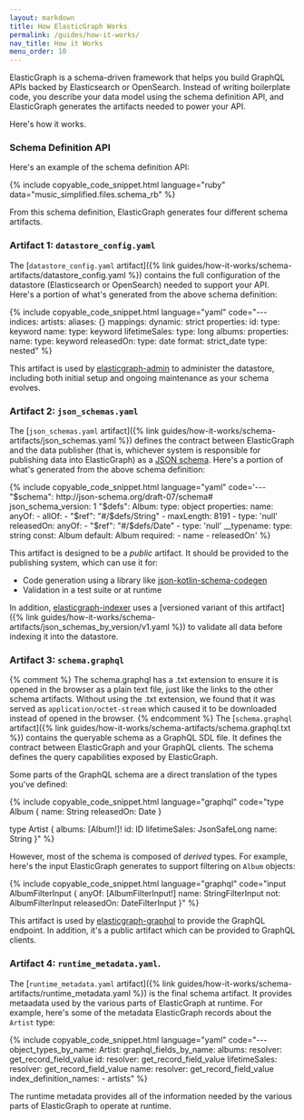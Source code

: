 ```yaml
---
layout: markdown
title: How ElasticGraph Works
permalink: /guides/how-it-works/
nav_title: How it Works
menu_order: 10
---
```


ElasticGraph is a schema-driven framework that helps you build GraphQL APIs backed by Elasticsearch or OpenSearch.
Instead of writing boilerplate code, you describe your data model using the schema definition API, and ElasticGraph
generates the artifacts needed to power your API.

Here's how it works.

### Schema Definition API

Here's an example of the schema definition API:

{% include copyable_code_snippet.html language="ruby" data="music_simplified.files.schema_rb" %}

From this schema definition, ElasticGraph generates four different schema artifacts.

### Artifact 1: `datastore_config.yaml`

The [`datastore_config.yaml` artifact]({% link guides/how-it-works/schema-artifacts/datastore_config.yaml %})
contains the full configuration of the datastore (Elasticsearch or OpenSearch) needed to support your API.
Here's a portion of what's generated from the above schema definition:

{% include copyable_code_snippet.html language="yaml" code="---
indices:
  artists:
    aliases: {}
    mappings:
      dynamic: strict
      properties:
        id:
          type: keyword
        name:
          type: keyword
        lifetimeSales:
          type: long
        albums:
          properties:
            name:
              type: keyword
            releasedOn:
              type: date
              format: strict_date
          type: nested" %}

This artifact is used by [elasticgraph-admin](https://github.com/block/elasticgraph/tree/main/elasticgraph-admin)
to administer the datastore, including both initial setup and ongoing maintenance as your schema evolves.

### Artifact 2: `json_schemas.yaml`

The [`json_schemas.yaml` artifact]({% link guides/how-it-works/schema-artifacts/json_schemas.yaml %})
defines the contract between ElasticGraph and the data publisher (that is, whichever system is responsible
for publishing data into ElasticGraph) as a [JSON schema](https://json-schema.org/). Here's a portion of what's
generated from the above schema definition:

{% include copyable_code_snippet.html language="yaml" code='---
"$schema": http://json-schema.org/draft-07/schema#
json_schema_version: 1
"$defs":
  Album:
    type: object
    properties:
      name:
        anyOf:
        - allOf:
          - "$ref": "#/$defs/String"
          - maxLength: 8191
        - type: \'null\'
      releasedOn:
        anyOf:
        - "$ref": "#/$defs/Date"
        - type: \'null\'
      __typename:
        type: string
        const: Album
        default: Album
    required:
    - name
    - releasedOn' %}

This artifact is designed to be a _public_ artifact. It should be provided to the publishing system, which can use it for:

* Code generation using a library like [json-kotlin-schema-codegen](https://github.com/pwall567/json-kotlin-schema-codegen)
* Validation in a test suite or at runtime

In addition, [elasticgraph-indexer](https://github.com/block/elasticgraph/tree/main/elasticgraph-indexer) uses a
[versioned variant of this artifact]({% link guides/how-it-works/schema-artifacts/json_schemas_by_version/v1.yaml %})
to validate all data before indexing it into the datastore.

### Artifact 3: `schema.graphql`

{% comment %}
The schema.graphql has a .txt extension to ensure it is opened in the browser as a plain text file, just
like the links to the other schema artifacts. Without using the .txt extension, we found that it was
served as `application/octet-stream` which caused it to be downloaded instead of opened in the browser.
{% endcomment %}
The [`schema.graphql` artifact]({% link guides/how-it-works/schema-artifacts/schema.graphql.txt %}) contains the
queryable schema as a GraphQL SDL file. It defines the contract between ElasticGraph and your GraphQL clients.
The schema defines the query capabilities exposed by ElasticGraph.

Some parts of the GraphQL schema are a direct translation of the types you've defined:

{% include copyable_code_snippet.html language="graphql" code="type Album {
  name: String
  releasedOn: Date
}

type Artist {
  albums: [Album!]!
  id: ID
  lifetimeSales: JsonSafeLong
  name: String
}" %}

However, most of the schema is composed of _derived_ types. For example, here's the
input ElasticGraph generates to support filtering on `Album` objects:

{% include copyable_code_snippet.html language="graphql" code="input AlbumFilterInput {
  anyOf: [AlbumFilterInput!]
  name: StringFilterInput
  not: AlbumFilterInput
  releasedOn: DateFilterInput
}" %}

This artifact is used by [elasticgraph-graphql](https://github.com/block/elasticgraph/tree/main/elasticgraph-graphql)
to provide the GraphQL endpoint. In addition, it's a public artifact which can be provided to GraphQL clients.

### Artifact 4: `runtime_metadata.yaml`.

The [`runtime_metadata.yaml` artifact]({% link guides/how-it-works/schema-artifacts/runtime_metadata.yaml %}) is the
final schema artifact. It provides metaadata used by the various parts of ElasticGraph at runtime. For example,
here's some of the metadata ElasticGraph records about the `Artist` type:

{% include copyable_code_snippet.html language="yaml" code="---
object_types_by_name:
  Artist:
    graphql_fields_by_name:
      albums:
        resolver: get_record_field_value
      id:
        resolver: get_record_field_value
      lifetimeSales:
        resolver: get_record_field_value
      name:
        resolver: get_record_field_value
    index_definition_names:
    - artists" %}

The runtime metadata provides all of the information needed by the various parts of ElasticGraph
to operate at runtime.
